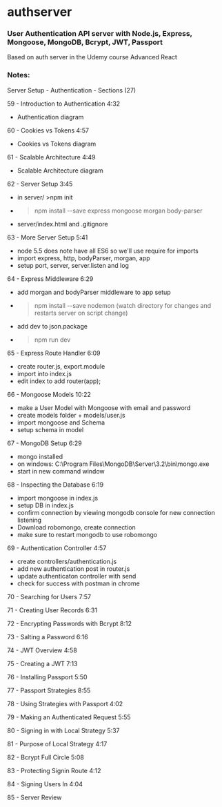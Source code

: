 # authserver

### User Authentication API server with Node.js, Express, Mongoose, MongoDB, Bcrypt, JWT, Passport

Based on auth server in the Udemy course Advanced React

### Notes:

Server Setup - Authentication - Sections (27)

59 - Introduction to Authentication 4:32

* Authentication diagram

60 - Cookies vs Tokens 4:57

* Cookies vs Tokens diagram

61 - Scalable Architecture 4:49

* Scalable Architecture diagram

62 - Server Setup 3:45

* in server/ >npm init
* >npm install --save express mongoose morgan body-parser
* server/index.html and .gitignore

63 - More Server Setup 5:41

* node 5.5 does note have all ES6 so we'll use require for imports
* import express, http, bodyParser, morgan, app
* setup port, server, server.listen and log

64 - Express Middleware 6:29

* add morgan and bodyParser middleware to app setup
* >npm install --save nodemon (watch directory for changes and restarts server on script change)
* add dev to json.package
* > npm run dev

65 - Express Route Handler 6:09

* create router.js, export.module
* import into index.js
* edit index to add router(app);

66 - Mongoose Models 10:22

* make a User Model with Mongoose with email and password
* create models folder + models/user.js
* import mongoose and Schema
* setup schema in model

67 - MongoDB Setup 6:29

* mongo installed
* on windows: C:\Program Files\MongoDB\Server\3.2\bin\mongo.exe
* start in new command window

68 - Inspecting the Database 6:19

* import mongoose in index.js
* setup DB in index.js
* confirm connection by viewing mongodb console for new connection listening
* Download robomongo, create connection
* make sure to restart mongodb to use robomongo

69 - Authentication Controller 4:57

* create controllers/authentication.js
* add new authentication post in router.js
* update authenticaton controller with send
* check for success with postman in chrome

70 - Searching for Users 7:57

71 - Creating User Records 6:31

72 - Encrypting Passwords with Bcrypt 8:12

73 - Salting a Password 6:16

74 - JWT Overview 4:58

75 - Creating a JWT 7:13

76 - Installing Passport 5:50

77 - Passport Strategies 8:55

78 - Using Strategies with Passport 4:02

79 - Making an Authenticated Request 5:55

80 - Signing in with Local Strategy 5:37

81 - Purpose of Local Strategy 4:17

82 - Bcrypt Full Circle 5:08

83 - Protecting Signin Route 4:12

84 - Signing Users In 4:04

85 - Server Review
